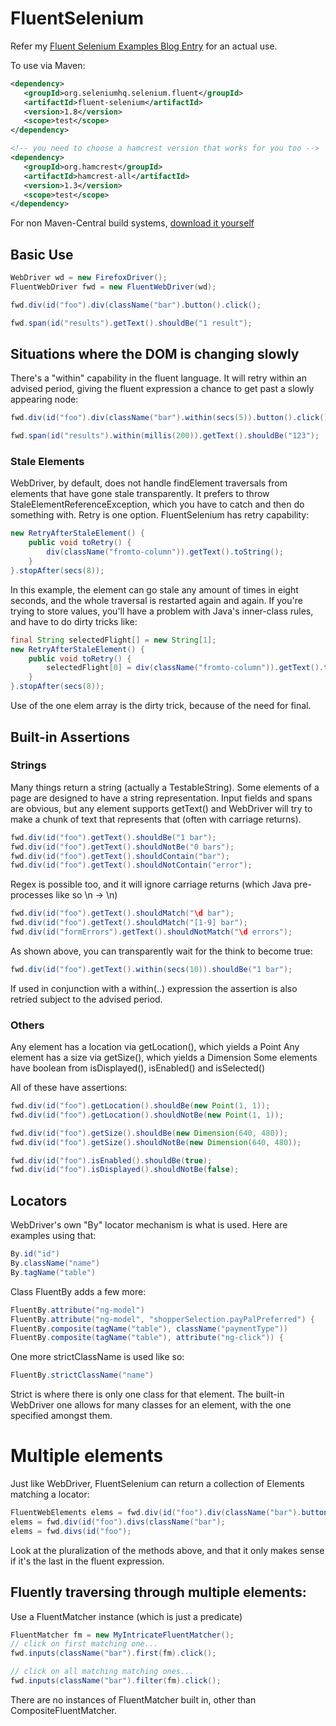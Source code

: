 # FluentSelenium

Refer my [Fluent Selenium Examples Blog Entry](http://paulhammant.com/2013/05/19/fluent-selenium-examples) for an actual use.

To use via Maven:

```xml
<dependency>
   <groupId>org.seleniumhq.selenium.fluent</groupId>
   <artifactId>fluent-selenium</artifactId>
   <version>1.8</version>
   <scope>test</scope>
</dependency>

<!-- you need to choose a hamcrest version that works for you too -->
<dependency>
   <groupId>org.hamcrest</groupId>
   <artifactId>hamcrest-all</artifactId>
   <version>1.3</version>
   <scope>test</scope>
</dependency>
```

For non Maven-Central build systems, [download it yourself](http://search.maven.org/#search%7Cga%7C1%7Ca%3A%22fluent-selenium%22)

## Basic Use

```java
WebDriver wd = new FirefoxDriver();
FluentWebDriver fwd = new FluentWebDriver(wd);

fwd.div(id("foo").div(className("bar").button().click();

fwd.span(id("results").getText().shouldBe("1 result");
```

## Situations where the DOM is changing slowly

There's a "within" capability in the fluent language. It will retry within an advised period,
giving the fluent expression a chance to get past a slowly appearing node:

```java
fwd.div(id("foo").div(className("bar").within(secs(5)).button().click();

fwd.span(id("results").within(millis(200)).getText().shouldBe("123");
```

### Stale Elements

WebDriver, by default, does not handle findElement traversals from elements that have
gone stale transparently. It prefers to throw StaleElementReferenceException, which you
have to catch and then do something with. Retry is one option. FluentSelenium has retry
capability:

```java
new RetryAfterStaleElement() {
    public void toRetry() {
        div(className("fromto-column")).getText().toString();
    }
}.stopAfter(secs(8));
```

In this example, the element can go stale any amount of times in eight seconds, and the whole
traversal is restarted again and again.  If you're trying to store values, you'll have a
problem with Java's inner-class rules, and have to do dirty tricks like:

```java
final String selectedFlight[] = new String[1];
new RetryAfterStaleElement() {
    public void toRetry() {
        selectedFlight[0] = div(className("fromto-column")).getText().toString();
    }
}.stopAfter(secs(8));
```
Use of the one elem array is the dirty trick, because of the need for final.

## Built-in Assertions

### Strings

Many things return a string (actually a TestableString). Some elements of a page
are designed to have a string representation.  Input fields and spans are obvious,
but any element supports getText() and WebDriver will try to make a chunk of text
that represents that (often with carriage returns).

```java
fwd.div(id("foo").getText().shouldBe("1 bar");
fwd.div(id("foo").getText().shouldNotBe("0 bars");
fwd.div(id("foo").getText().shouldContain("bar");
fwd.div(id("foo").getText().shouldNotContain("error");
```

Regex is possible too, and it will ignore carriage returns (which Java pre-processes like so \n -> \\n)

```java
fwd.div(id("foo").getText().shouldMatch("\d bar");
fwd.div(id("foo").getText().shouldMatch("[1-9] bar");
fwd.div(id("formErrors").getText().shouldNotMatch("\d errors");
```

As shown above, you can transparently wait for the think to become true:

```java
fwd.div(id("foo").getText().within(secs(10)).shouldBe("1 bar");
```

If used in conjunction with a within(..) expression the assertion is also retried
subject to the advised period.

### Others

Any element has a location via getLocation(), which yields a Point
Any element has a size via getSize(), which yields a Dimension
Some elements have boolean from isDisplayed(), isEnabled() and isSelected()

All of these have assertions:

```java
fwd.div(id("foo").getLocation().shouldBe(new Point(1, 1));
fwd.div(id("foo").getLocation().shouldNotBe(new Point(1, 1));

fwd.div(id("foo").getSize().shouldBe(new Dimension(640, 480));
fwd.div(id("foo").getSize().shouldNotBe(new Dimension(640, 480));

fwd.div(id("foo").isEnabled().shouldBe(true);
fwd.div(id("foo").isDisplayed().shouldNotBe(false);
```

## Locators

WebDriver's own "By" locator mechanism is what is used. Here are examples using that:

```java
By.id("id")
By.className("name")
By.tagName("table")
```

Class FluentBy adds a few more:

```java
FluentBy.attribute("ng-model")
FluentBy.attribute("ng-model", "shopperSelection.payPalPreferred") {
FluentBy.composite(tagName("table"), className("paymentType"))
FluentBy.composite(tagName("table"), attribute("ng-click")) {
```

One more strictClassName is used like so:

```java
FluentBy.strictClassName("name")
```

Strict is where there is only one class for that element.  The built-in WebDriver one allows
for many classes for an element, with the one specified amongst them.

# Multiple elements

Just like WebDriver, FluentSelenium can return a collection of Elements matching a locator:

```java
FluentWebElements elems = fwd.div(id("foo").div(className("bar").buttons();
elems = fwd.div(id("foo").divs(className("bar");
elems = fwd.divs(id("foo");
```

Look at the pluralization of the methods above, and that it only makes sense if
it's the last in the fluent expression.

## Fluently traversing through multiple elements:

Use a FluentMatcher instance (which is just a predicate)

```java
FluentMatcher fm = new MyIntricateFluentMatcher();
// click on first matching one...
fwd.inputs(className("bar").first(fm).click();

// click on all matching matching ones...
fwd.inputs(className("bar").filter(fm).click();
```

There are no instances of FluentMatcher built in, other than CompositeFluentMatcher.

